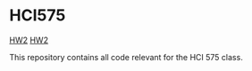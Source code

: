 # HCI575

<a href="HW2/hw2.html">HW2</a>
<a href="HW3/hw3.html">HW2</a>

This repository contains all code relevant for the HCI 575 class.
